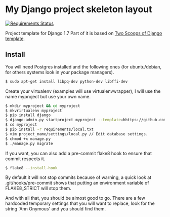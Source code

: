 # My Django project skeleton layout
[![Requirements Status](https://requires.io/github/Keats/django-drf-template/requirements.png?branch=master)](https://requires.io/github/Keats/django-drf-template/requirements/?branch=master)

Project template for Django 1.7
Part of it is based on [Two Scoops of Django template](https://github.com/twoscoops/django-twoscoops-project).

## Install
You will need Postgres installed and the following ones (for ubuntu/debian, for others systems look in your package managers).

```bash
$ sudo apt-get install libpq-dev python-dev libffi-dev
```

Create your virtualenv (examples will use virtualenvwrapper), I will use the name myproject but use your own name.

```bash
$ mkdir myproject && cd myproject
$ mkvrirtualenv myproject
$ pip install django
$ django-admin.py startproject myproject --template=hhttps://github.com/DanGamble89/Django-Skeleton/archive/master.zip
$ cd myproject
$ pip install -r requirements/local.txt
$ vim project_name/settings/local.py // Edit database settings.
$ chmod +x manage.py
$ ./manage.py migrate
```

If you want, you can also add a pre-commit flake8 hook to ensure that commit respects it.

```bash
$ flake8 --install-hook
```

By default it will not stop commits because of warning, a quick look at .git/hooks/pre-commit shows that putting an environment variable of FLAKE8_STRICT will stop them.


And with all that, you should be almost good to go.
There are a few hardcoded temporary settings that you will want to replace, look for the string 'Ann Onymous' and you should find them.
